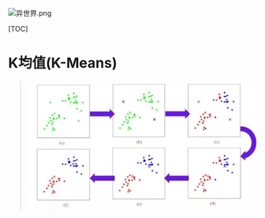 ![异世界.png](https://upload-images.jianshu.io/upload_images/15675864-e39212ac990782cf.png?imageMogr2/auto-orient/strip%7CimageView2/2/w/1240)

[TOC]

# K均值(K-Means)

>
>
> ![img](res/Machine%20Learning%20Base/1652713-5fbb494c6e5a0071.webp) 

#  




